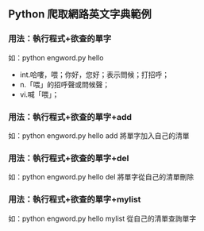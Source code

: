 ## Python 爬取網路英文字典範例
### 用法：執行程式+欲查的單字
如：python engword.py hello  

* int.哈嘍，喂；你好，您好；表示問候；打招呼；
* n.「喂」的招呼聲或問候聲；
* vi.喊「喂」；

### 用法：執行程式+欲查的單字+add
如：python engword.py hello add
將單字加入自己的清單

### 用法：執行程式+欲查的單字+del
如：python engword.py hello del
將單字從自己的清單刪除

### 用法：執行程式+欲查的單字+mylist
如：python engword.py hello mylist
從自己的清單查詢單字
